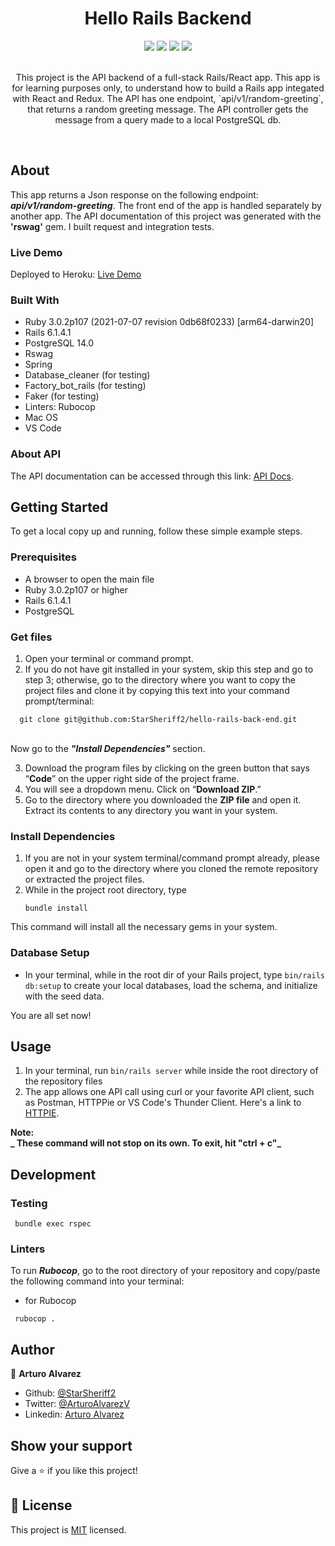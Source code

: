 <div align="center">
<h1>Hello Rails Backend</h1>
</div>

<div align="center">
 <img src="https://img.shields.io/badge/Microverse-blueviolet">
 <img src="https://img.shields.io/badge/Academic-blue">
 <img src="https://img.shields.io/badge/Json-orange">
 <img src="https://img.shields.io/badge/Rails-maroon">
</div>

<br>

<p align="center">This project is the API backend of a full-stack Rails/React app. This app is for learning purposes only, to understand how to build a Rails app integated with React and Redux.
The API has one endpoint, `api/v1/random-greeting`, that returns a random greeting message. The API controller gets the message from a query made to a local PostgreSQL db.</p>
<br>

## About
This app returns a Json response on the following endpoint: <strong><i>api/v1/random-greeting</i></strong>. The front end of the app is handled separately by another app. The API documentation of this project was generated with the <strong>'rswag'</strong> gem. I built request and integration tests.

### Live Demo

Deployed to Heroku: [Live Demo](https://hello-rails-backend.herokuapp.com/api/v1/random-greeting)

### Built With
- Ruby 3.0.2p107 (2021-07-07 revision 0db68f0233) [arm64-darwin20]
- Rails 6.1.4.1
- PostgreSQL 14.0
- Rswag
- Spring
- Database_cleaner (for testing)
- Factory_bot_rails (for testing)
- Faker (for testing)
- Linters: Rubocop
- Mac OS
- VS Code

### About API

The API documentation can be accessed through this link: [API Docs](http://localhost:3000/api-docs/index.html).

## Getting Started

To get a local copy up and running, follow these simple example steps.

### Prerequisites
- A browser to open the main file
- Ruby 3.0.2p107 or higher
- Rails 6.1.4.1
- PostgreSQL

### Get files
1. Open your terminal or command prompt.
2. If you do not have git installed in your system, skip this step and go to step 3; otherwise, go to the directory where you want to copy the project files and clone it by copying this text into your command prompt/terminal:
```
  git clone git@github.com:StarSheriff2/hello-rails-back-end.git
```
<br>Now go to the ***"Install Dependencies"*** section.

3. Download the program files by clicking on the green button that says “**Code**” on the upper right side of the project frame.
4. You will see a dropdown menu. Click on “**Download ZIP**.”
5. Go to the directory where you downloaded the **ZIP file** and open it. Extract its contents to any directory you want in your system.

### Install Dependencies
1. If you are not in your system terminal/command prompt already, please open it and go to the directory where you cloned the remote repository or extracted the project files.
2. While in the project root directory, type
    ```
    bundle install
    ```
This command will install all the necessary gems in your system.

### Database Setup

- In your terminal, while in the root dir of your Rails project, type <code>bin/rails db:setup</code> to create your local databases, load the schema, and initialize with the seed data.

You are all set now!
## Usage

1. In your terminal, run <code>bin/rails server</code> while inside the root directory of the repository files
2. The app allows one API call using curl or your favorite API client, such as Postman, HTTPPie or VS Code's Thunder Client. Here's a link to [HTTPIE](https://httpie.io).

**Note:<br>_ These command will not stop on its own. To exit, hit "ctrl + c"_**

## Development
### Testing

```
 bundle exec rspec
```

### Linters
To run ***Rubocop***, go to the root directory of your repository and copy/paste the following command into your terminal:
- for Rubocop
```
 rubocop .
```

## Author
👤 **Arturo Alvarez**
- Github: [@StarSheriff2](https://github.com/StarSheriff2)
- Twitter: [@ArturoAlvarezV](https://twitter.com/ArturoAlvarezV)
- Linkedin: [Arturo Alvarez](https://www.linkedin.com/in/arturoalvarezv/)

## Show your support

Give a ⭐️ if you like this project!

## 📝 License

This project is [MIT](https://github.com/StarSheriff2/hello-rails-back-end/blob/development/LICENSE) licensed.
